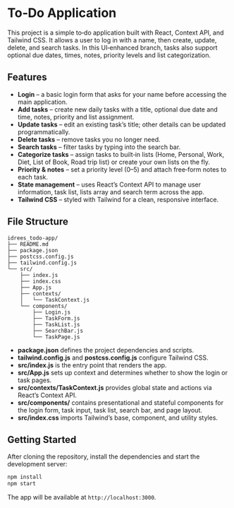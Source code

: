 # To‑Do Application

This project is a simple to‑do application built with React, Context API, and Tailwind CSS. It allows a user to log in with a name, then create, update, delete, and search tasks. In this UI‑enhanced branch, tasks also support optional due dates, times, notes, priority levels and list categorization.

## Features

- **Login** – a basic login form that asks for your name before accessing the main application.
- **Add tasks** – create new daily tasks with a title, optional due date and time, notes, priority and list assignment.
- **Update tasks** – edit an existing task’s title; other details can be updated programmatically.
- **Delete tasks** – remove tasks you no longer need.
- **Search tasks** – filter tasks by typing into the search bar.
- **Categorize tasks** – assign tasks to built‑in lists (Home, Personal, Work, Diet, List of Book, Road trip list) or create your own lists on the fly.
- **Priority & notes** – set a priority level (0–5) and attach free‑form notes to each task.
- **State management** – uses React’s Context API to manage user information, task list, lists array and search term across the app.
- **Tailwind CSS** – styled with Tailwind for a clean, responsive interface.

## File Structure

```
idrees_todo-app/
├── README.md
├── package.json
├── postcss.config.js
├── tailwind.config.js
└── src/
    ├── index.js
    ├── index.css
    ├── App.js
    ├── contexts/
    │   └── TaskContext.js
    └── components/
        ├── Login.js
        ├── TaskForm.js
        ├── TaskList.js
        ├── SearchBar.js
        └── TaskPage.js
```

- **package.json** defines the project dependencies and scripts.
- **tailwind.config.js** and **postcss.config.js** configure Tailwind CSS.
- **src/index.js** is the entry point that renders the app.
- **src/App.js** sets up context and determines whether to show the login or task pages.
- **src/contexts/TaskContext.js** provides global state and actions via React’s Context API.
- **src/components/** contains presentational and stateful components for the login form, task input, task list, search bar, and page layout.
- **src/index.css** imports Tailwind’s base, component, and utility styles.

## Getting Started

After cloning the repository, install the dependencies and start the development server:

```bash
npm install
npm start
```

The app will be available at `http://localhost:3000`.
